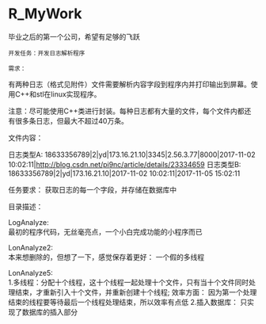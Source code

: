 
# R_MyWork
毕业之后的第一个公司，希望有足够的飞跃

    开发任务：开发日志解析程序

    需求：     
有两种日志（格式见附件）文件需要解析内容字段到程序内并打印输出到屏幕。使用C++和stl在linux实现程序。

   
注意：尽可能使用C++类进行封装。每种日志都有大量的文件，每个文件内都还有很多条日志，但最大不超过40万条。

文件内容：

日志类型A:
18633356789|2|yd|173.16.21.10|3345|2.56.3.77|8000|2017-11-02 10:02:11|http://blog.csdn.net/pi9nc/article/details/23334659
日志类型B:
18633356789|2|yd|173.16.21.10|2017-11-02 10:02:11|2017-11-05 15:02:11


任务要求： 
	获取日志的每一个字段，并存储在数据库中


目录描述：	

LogAnalyze:  
	最初的程序代码，无丝毫亮点，一个小白完成功能的小程序而已

LonAnalyze2:  
	本来想删除的，但想了一下，感觉保存着更好： 一个假的多线程

LonAnalyze5: 	
	1.多线程：分配十个线程，这十个线程一起处理十个文件，只有当十个文件同时处理结束，才重新引入十个文件，并重新创建十个线程; 效率方面： 因为第一个处理结束的线程要等待最后一个线程处理结束，所以效率有点低
	2.插入数据库： 只实现了数据库的插入部分


